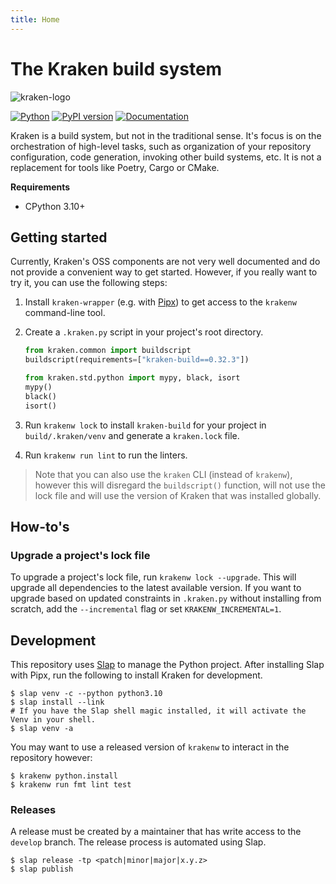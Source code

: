 ```yaml
---
title: Home
---
```


# The Kraken build system

![kraken-logo](https://i.imgur.com/Lqjy2zi.png)

[![Python](https://github.com/kraken-build/kraken/actions/workflows/python.yaml/badge.svg)](https://github.com/kraken-build/kraken/actions/workflows/python.yaml)
[![PyPI version](https://badge.fury.io/py/kraken-build.svg)](https://badge.fury.io/py/kraken-build)
[![Documentation](https://img.shields.io/badge/Documentation-blue?style=flat&logo=gitbook&logoColor=white)](https://kraken-build.github.io/kraken/)

Kraken is a build system, but not in the traditional sense. It's focus is on the orchestration of high-level tasks,
such as organization of your repository configuration, code generation, invoking other build systems, etc. It is not a
replacement for tools like Poetry, Cargo or CMake.

__Requirements__

* CPython 3.10+

## Getting started

  [Pipx]: https://pypa.github.io/pipx/

Currently, Kraken's OSS components are not very well documented and do not provide a convenient way to get started.
However, if you really want to try it, you can use the following steps:

1. Install `kraken-wrapper` (e.g. with [Pipx][]) to get access to the `krakenw` command-line tool.
2. Create a `.kraken.py` script in your project's root directory.

    ```py
    from kraken.common import buildscript
    buildscript(requirements=["kraken-build==0.32.3"])
    
    from kraken.std.python import mypy, black, isort
    mypy()
    black()
    isort()
    ```
3. Run `krakenw lock` to install `kraken-build` for your project in `build/.kraken/venv` and generate a `kraken.lock` file.
4. Run `krakenw run lint` to run the linters.

> Note that you can also use the `kraken` CLI (instead of `krakenw`), however this will disregard the `buildscript()`
> function, will not use the lock file and will use the version of Kraken that was installed globally.

## How-to's

### Upgrade a project's lock file

To upgrade a project's lock file, run `krakenw lock --upgrade`. This will upgrade all dependencies to the latest
available version. If you want to upgrade based on updated constraints in `.kraken.py` without installing from scratch,
add the `--incremental` flag or set `KRAKENW_INCREMENTAL=1`.

## Development

  [Slap]: https://github.com/NiklasRosenstein/slap

This repository uses [Slap][] to manage the Python project. After installing Slap with Pipx, run the following to
install Kraken for development.

```
$ slap venv -c --python python3.10
$ slap install --link
# If you have the Slap shell magic installed, it will activate the Venv in your shell.
$ slap venv -a
```

You may want to use a released version of `krakenw` to interact in the repository however:

    $ krakenw python.install
    $ krakenw run fmt lint test

### Releases

A release must be created by a maintainer that has write access to the `develop` branch. The release process
is automated using Slap.

    $ slap release -tp <patch|minor|major|x.y.z>
    $ slap publish
